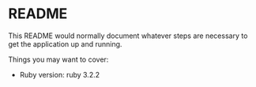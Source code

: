 # README

This README would normally document whatever steps are necessary to get the
application up and running.

Things you may want to cover:

* Ruby version: ruby 3.2.2



